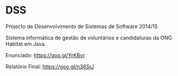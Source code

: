 # DSS
Projecto de Desenvolvimento de Sistemas de Software 2014/15

Sistema informática de gestão de voluntários e candidaturas da ONG Habitat em Java.

Enunciado: https://goo.gl/YrKBvr

Relatório Final: https://goo.gl/n36SrJ
